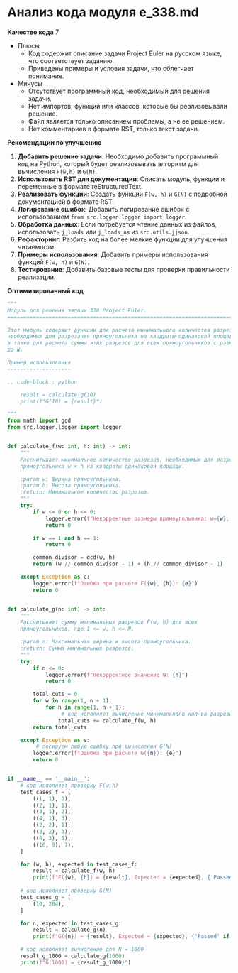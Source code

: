 # Анализ кода модуля e_338.md

**Качество кода**
7
- Плюсы
    - Код содержит описание задачи Project Euler на русском языке, что соответствует заданию.
    -  Приведены примеры и условия задачи, что облегчает понимание.
- Минусы
    - Отсутствует программный код, необходимый для решения задачи.
    - Нет импортов, функций или классов, которые бы реализовывали решение.
    - Файл является только описанием проблемы, а не ее решением.
    - Нет комментариев в формате RST, только текст задачи.

**Рекомендации по улучшению**

1. **Добавить решение задачи**: Необходимо добавить программный код на Python, который будет реализовывать алгоритм для вычисления `F(w,h)` и `G(N)`.
2. **Использовать RST для документации**: Описать модуль, функции и переменные в формате reStructuredText.
3. **Реализовать функции**: Создать функции `F(w, h)` и `G(N)` с подробной документацией в формате RST.
4. **Логирование ошибок**:  Добавить логирование ошибок с использованием `from src.logger.logger import logger`.
5. **Обработка данных**:  Если потребуется чтение данных из файлов, использовать `j_loads` или `j_loads_ns` из `src.utils.jjson`.
6. **Рефакторинг**: Разбить код на более мелкие функции для улучшения читаемости.
7. **Примеры использования**:  Добавить примеры использования функций `F(w, h)` и `G(N)`.
8. **Тестирование**: Добавить базовые тесты для проверки правильности реализации.

**Оптимизированный код**

```python
"""
Модуль для решения задачи 338 Project Euler.
=========================================================================================

Этот модуль содержит функции для расчета минимального количества разрезов,
необходимых для разрезания прямоугольника на квадраты одинаковой площади,
а также для расчета суммы этих разрезов для всех прямоугольников с размерами
до N.

Пример использования
--------------------

.. code-block:: python

    result = calculate_g(10)
    print(f"G(10) = {result}")

"""
from math import gcd
from src.logger.logger import logger


def calculate_f(w: int, h: int) -> int:
    """
    Рассчитывает минимальное количество разрезов, необходимых для разрезания
    прямоугольника w × h на квадраты одинаковой площади.

    :param w: Ширина прямоугольника.
    :param h: Высота прямоугольника.
    :return: Минимальное количество разрезов.
    """
    try:
        if w <= 0 or h <= 0:
            logger.error(f"Некорректные размеры прямоугольника: w={w}, h={h}")
            return 0

        if w == 1 and h == 1:
            return 0

        common_divisor = gcd(w, h)
        return (w // common_divisor - 1) + (h // common_divisor - 1)

    except Exception as e:
        logger.error(f"Ошибка при расчете F({w}, {h}): {e}")
        return 0


def calculate_g(n: int) -> int:
    """
    Рассчитывает сумму минимальных разрезов F(w, h) для всех
    прямоугольников, где 1 <= w, h <= N.

    :param n: Максимальная ширина и высота прямоугольника.
    :return: Сумма минимальных разрезов.
    """
    try:
        if n <= 0:
            logger.error(f"Некорректное значение N: {n}")
            return 0

        total_cuts = 0
        for w in range(1, n + 1):
            for h in range(1, n + 1):
                 # код исполняет вычисление минимального кол-ва разрезов
                total_cuts += calculate_f(w, h)
        return total_cuts

    except Exception as e:
         # логируем любую ошибку при вычислении G(N)
        logger.error(f"Ошибка при расчете G({n}): {e}")
        return 0


if __name__ == '__main__':
    # код исполняет проверку F(w,h)
    test_cases_f = [
        ((1, 1), 0),
        ((2, 1), 1),
        ((3, 1), 2),
        ((4, 1), 3),
        ((2, 2), 1),
        ((3, 2), 3),
        ((4, 3), 5),
        ((16, 9), 7),
    ]

    for (w, h), expected in test_cases_f:
        result = calculate_f(w, h)
        print(f"F({w}, {h}) = {result}, Expected = {expected}, {'Passed' if result == expected else 'Failed'}")
        
    # код исполняет проверку G(N)
    test_cases_g = [
        (10, 204),
    ]

    for n, expected in test_cases_g:
        result = calculate_g(n)
        print(f"G({n}) = {result}, Expected = {expected}, {'Passed' if result == expected else 'Failed'}")

    # код исполняет вычисление для N = 1000
    result_g_1000 = calculate_g(1000)
    print(f"G(1000) = {result_g_1000}")

```